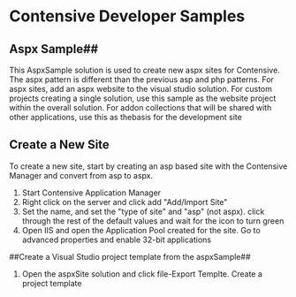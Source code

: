 # Contensive Developer Samples #

## Aspx Sample##

This AspxSample solution is used to create new aspx sites for Contensive. The aspx pattern is different than the previous asp and php patterns. 
For aspx sites, add an aspx website to the visual studio solution. For custom projects creating a single solution, use this sample as the website 
project within the overall solution. For addon collections that will be shared with other applications, use this as thebasis for the development site

## Create a New Site ##
To create a new site, start by creating an asp based site with the Contensive Manager and convert from asp to aspx.
1. Start Contensive Application Manager
2. Right click on the server and click add "Add/Import Site"
3. Set the name, and set the "type of site" and "asp" (not aspx). click through the rest of the default values and wait for the icon to turn green
4. Open IIS and open the Application Pool created for the site. Go to advanced properties and enable 32-bit applications

##Create a Visual Studio project template from the aspxSample##
1. Open the aspxSite solution and click file-Export Templte. Create a project template


